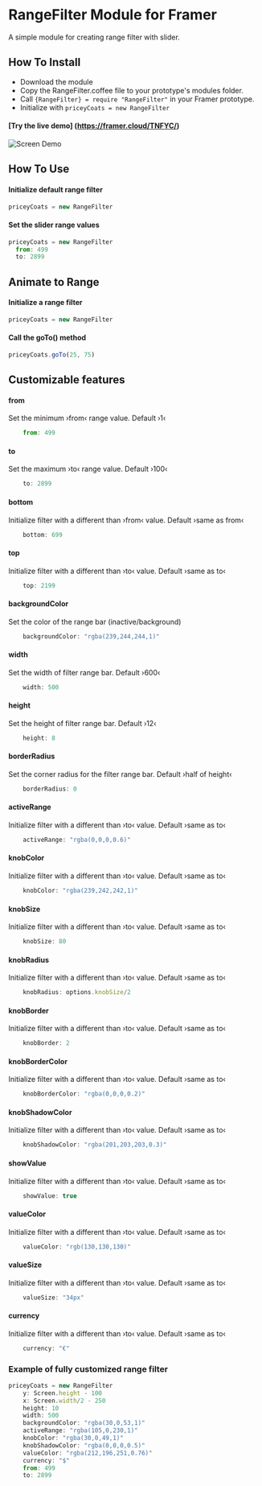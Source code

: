 # RangeFilter Module for Framer

A simple module for creating range filter with slider.

## How To Install

- Download the module
- Copy the RangeFilter.coffee file to your prototype's modules folder.
- Call ```{RangeFilter} = require "RangeFilter"``` in your Framer prototype.
- Initialize with ```priceyCoats = new RangeFilter```

#### [Try the live demo] (https://framer.cloud/TNFYC/)

![Screen Demo](./rangeFilterDemo.gif)

## How To Use

#### Initialize default range filter
```javascript
priceyCoats = new RangeFilter
```

#### Set the slider range values
```javascript
priceyCoats = new RangeFilter
  from: 499
  to: 2899
```

## Animate to Range

#### Initialize a range filter
```javascript
priceyCoats = new RangeFilter
```

#### Call the goTo() method
```javascript
priceyCoats.goTo(25, 75)
```

## Customizable features
#### from
Set the minimum ›from‹ range value. Default ›1‹
```javascript
	from: 499
```
#### to
Set the maximum ›to‹ range value. Default ›100‹
```javascript
	to: 2899
```
#### bottom
Initialize filter with a different than ›from‹ value. Default ›same as from‹
```javascript
	bottom: 699
```
#### top
Initialize filter with a different than ›to‹ value. Default ›same as to‹
```javascript
	top: 2199
```

#### backgroundColor
Set the color of the range bar (inactive/background)
```javascript
	backgroundColor: "rgba(239,244,244,1)"
```

#### width
Set the width of filter range bar. Default ›600‹
```javascript
	width: 500
```

#### height
Set the height of filter range bar. Default ›12‹
```javascript
	height: 8
```

#### borderRadius
Set the corner radius for the filter range bar. Default ›half of height‹
```javascript
	borderRadius: 0
```

#### activeRange
Initialize filter with a different than ›to‹ value. Default ›same as to‹
```javascript
	activeRange: "rgba(0,0,0,0.6)"
```

#### knobColor
Initialize filter with a different than ›to‹ value. Default ›same as to‹
```javascript
	knobColor: "rgba(239,242,242,1)"
```

#### knobSize
Initialize filter with a different than ›to‹ value. Default ›same as to‹
```javascript
	knobSize: 80
```

#### knobRadius
Initialize filter with a different than ›to‹ value. Default ›same as to‹
```javascript
	knobRadius: options.knobSize/2
```

#### knobBorder
Initialize filter with a different than ›to‹ value. Default ›same as to‹
```javascript
	knobBorder: 2
```

#### knobBorderColor
Initialize filter with a different than ›to‹ value. Default ›same as to‹
```javascript
	knobBorderColor: "rgba(0,0,0,0.2)"
```

#### knobShadowColor
Initialize filter with a different than ›to‹ value. Default ›same as to‹
```javascript
	knobShadowColor: "rgba(201,203,203,0.3)"
```

#### showValue
Initialize filter with a different than ›to‹ value. Default ›same as to‹
```javascript
	showValue: true
```

#### valueColor
Initialize filter with a different than ›to‹ value. Default ›same as to‹
```javascript
	valueColor: "rgb(130,130,130)"
```

#### valueSize
Initialize filter with a different than ›to‹ value. Default ›same as to‹
```javascript
	valueSize: "34px"
```

#### currency
Initialize filter with a different than ›to‹ value. Default ›same as to‹
```javascript
	currency: "€"
```


### Example of fully customized range filter
```javascript
priceyCoats = new RangeFilter
	y: Screen.height - 100
	x: Screen.width/2 - 250
	height: 10
	width: 500
	backgroundColor: "rgba(30,0,53,1)"
	activeRange: "rgba(105,0,230,1)"
	knobColor: "rgba(30,0,49,1)"
	knobShadowColor: "rgba(0,0,0,0.5)"
	valueColor: "rgba(212,196,251,0.76)"
	currency: "$"
	from: 499
	to: 2899
```
